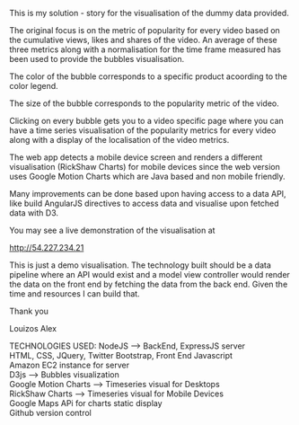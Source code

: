 This is my solution - story for the visualisation of the dummy data provided. 

The original focus is on the metric of popularity for every video based on the cumulative views, likes and shares of the video. An average of these three metrics along with a normalisation for the time frame measured has been used to provide the bubbles visualisation. 

The color of the bubble corresponds to a specific product acoording to the color legend. 

The size of the bubble corresponds to the popularity metric of the video. 

Clicking on every bubble gets you to a video specific page where you can have a time series visualisation of the popularity metrics for every video along with a display of the localisation of the video metrics. 

The web app detects a mobile device screen and renders a different visualisation (RickShaw Charts) for mobile devices since the web version uses Google Motion Charts which are Java based and non mobile friendly. 

Many improvements can be done based upon having access to a data API, like build AngularJS directives to access data and visualise upon fetched data with D3. 

You may see a live demonstration of the visualisation at 

http://54.227.234.21 

This is just a demo visualisation. The technology built should be a data pipeline where an API would exist and a model view controller would render the data on the front end by fetching the data from the back end. Given the time and resources I can build that. 

Thank you 

Louizos Alex

TECHNOLOGIES USED: 
NodeJS --> BackEnd, ExpressJS server <br>
HTML, CSS, JQuery, Twitter Bootstrap, Front End Javascript<br>
Amazon EC2 instance for server <br>
D3js -->  Bubbles visualization<br>
Google Motion Charts --> Timeseries visual for Desktops <br>
RickShaw Charts --> Timeseries visual for Mobile Devices <br>
Google Maps APi for charts static display<br>
Github version control <br>





